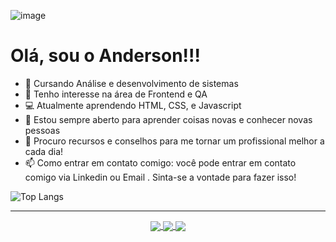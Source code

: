![image](https://github.com/andersongulartew/andersongulartew/assets/146239794/1242229d-464c-4bea-b0c0-61bda4d03c42)

<h1>Olá, sou o Anderson!!!</h1> 

- 🔭 Cursando Análise e desenvolvimento de sistemas
- 👀 Tenho interesse na área de Frontend e QA
- 💻 Atualmente aprendendo HTML, CSS, e Javascript 
- 🤝 Estou sempre aberto para aprender coisas novas e conhecer novas pessoas 
- 🌱 Procuro recursos e conselhos para me tornar um profissional melhor a cada dia!
- 📫 Como entrar em contato comigo: você pode entrar em contato comigo via Linkedin ou Email . Sinta-se a vontade para fazer isso!

![Top Langs](https://github-readme-stats.vercel.app/api/top-langs/?username=andersongulartew&layout=compact)
  
 ------
  <div align="center" text="center">
  <a href="https://www.linkedin.com/in/anderson-gularte-wodnoff-372302237/">
  <img align="center" src="https://img.shields.io/badge/LinkedIn-0077B5?style=for-the-badge&logo=linkedin&logoColor=white"/>
  </a>
 
  <a href="mailto:andersongularte1993@gmail.com">
    <img align="center" src="https://img.shields.io/badge/Gmail-D14836?style=for-the-badge&logo=gmail&logoColor=white"/>
  </a>
  
   <a href="https://www.instagram.com/anderson_wodnoff/">
    <img align="center" src="https://img.shields.io/badge/Instagram-E4405F?style=for-the-badge&logo=instagram&logoColor=white"/>
  </a>
 
 </div>

<!---
andersongulartew/andersongulartew is a ✨ special ✨ repository because its `README.md` (this file) appears on your GitHub profile.
You can click the Preview link to take a look at your changes.
--->

